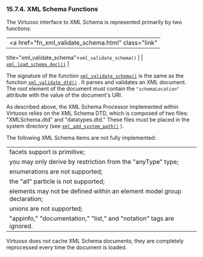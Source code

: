 <div id="xsd_interface_01" class="section">

<div class="titlepage">

<div>

<div>

### 15.7.4. XML Schema Functions

</div>

</div>

</div>

The Virtuoso interface to XML Schema is represented primarily by two
functions:

|                                                     |
|-----------------------------------------------------|
| <a href="fn_xml_validate_schema.html" class="link"  
 title="xml_validate_schema"><code                    
 class="function">xml_validate_schema()</code></a>    |
| <a href="fn_xml_load_schema_decl.html" class="link" 
 title="xml_load_schema_decl"><code                   
 class="function">xml_load_schema_decl()</code></a>   |

The signature of the function
<a href="fn_xml_validate_schema.html" class="link"
title="xml_validate_schema"><code
class="function">xml_validate_schema()</code></a> is the same as the
function <a href="fn_xml_validate_dtd.html" class="link"
title="xml_validate_dtd"><code
class="function">xml_validate_dtd()</code></a> . It parses and validates
an XML document. The root element of the document must contain the
*`"schemaLocation"`* attribute with the value of the document's URI.

As described above, the XML Schema Processor implemented within Virtuoso
relies on the XML Schema DTD, which is composed of two files:
"XMLSchema.dtd" and "datatypes.dtd." These files must be placed in the
system directory (see <a href="fn_xml_add_system_path.html" class="link"
title="xml_add_system_path"><code
class="function">xml_add_system_path()</code></a> ).

The following XML Schema items are not fully implemented:

|                                                                        |
|------------------------------------------------------------------------|
| facets support is primitive;                                           |
| you may only derive by restriction from the "anyType" type;            |
| enumerations are not supported;                                        |
| the "all" particle is not supported;                                   |
| elements may not be defined within an element model group declaration; |
| unions are not supported;                                              |
| "appinfo," "documentation," "list," and "notation" tags are ignored.   |

Virtuoso does not cache XML Schema documents; they are completely
reprocessed every time the document is loaded.

</div>

